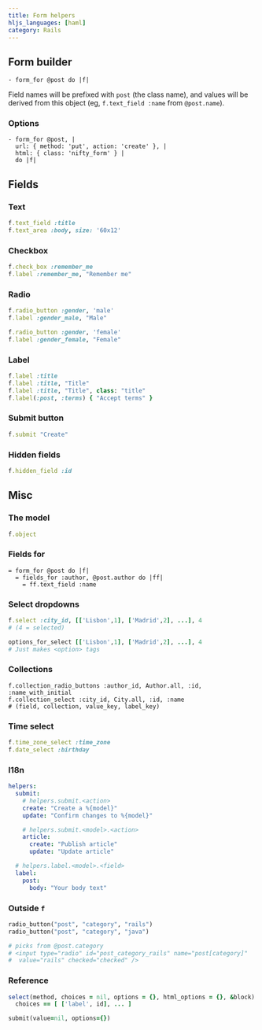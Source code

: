 ```yaml
---
title: Form helpers
hljs_languages: [haml]
category: Rails
---
```


## Form builder

```haml
- form_for @post do |f|
```

Field names will be prefixed with `post` (the class name), and values will be derived from this object (eg, `f.text_field :name` from `@post.name`).

### Options

```haml
- form_for @post, |
  url: { method: 'put', action: 'create' }, |
  html: { class: 'nifty_form' } |
  do |f|
```

## Fields

### Text

```rb
f.text_field :title
f.text_area :body, size: '60x12'
```

### Checkbox

```rb
f.check_box :remember_me
f.label :remember_me, "Remember me"
```

### Radio

```rb
f.radio_button :gender, 'male'
f.label :gender_male, "Male"

f.radio_button :gender, 'female'
f.label :gender_female, "Female"
```

### Label

```rb
f.label :title
f.label :title, "Title"
f.label :title, "Title", class: "title"
f.label(:post, :terms) { "Accept terms" }
```

### Submit button

```rb
f.submit "Create"
```

### Hidden fields

```rb
f.hidden_field :id
```

## Misc

### The model

```ruby
f.object
```

### Fields for

```haml
= form_for @post do |f|
  = fields_for :author, @post.author do |ff|
    = ff.text_field :name
```

### Select dropdowns

```rb
f.select :city_id, [['Lisbon',1], ['Madrid',2], ...], 4
# (4 = selected)

options_for_select [['Lisbon',1], ['Madrid',2], ...], 4
# Just makes <option> tags
```

### Collections

```
f.collection_radio_buttons :author_id, Author.all, :id, :name_with_initial
f.collection_select :city_id, City.all, :id, :name
# (field, collection, value_key, label_key)
```

### Time select

```rb
f.time_zone_select :time_zone
f.date_select :birthday
```

### I18n

```yaml
helpers:
  submit:
    # helpers.submit.<action>
    create: "Create a %{model}"
    update: "Confirm changes to %{model}"

    # helpers.submit.<model>.<action>
    article:
      create: "Publish article"
      update: "Update article"

  # helpers.label.<model>.<field>
  label:
    post:
      body: "Your body text"
```

### Outside `f`

```rb
radio_button("post", "category", "rails")
radio_button("post", "category", "java")

# picks from @post.category
# <input type="radio" id="post_category_rails" name="post[category]"
#  value="rails" checked="checked" />
```

### Reference

```rb
select(method, choices = nil, options = {}, html_options = {}, &block)
  choices == [ ['label', id], ... ]

submit(value=nil, options={})
```
